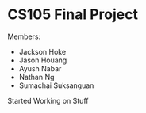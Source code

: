 # CS105 Final Project

Members:
* Jackson Hoke
* Jason Houang
* Ayush Nabar
* Nathan Ng
* Sumachai Suksanguan

Started Working on Stuff